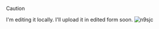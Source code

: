 > [!CAUTION]
> I'm editing it locally. I'll upload it in edited form soon.
![n9sjc](https://github.com/user-attachments/assets/b20b3cf3-c45a-46e6-b999-740ef49d6750)
